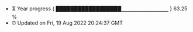 - ⏳ Year progress { ██████████████████▁▁▁▁▁▁▁▁▁▁▁▁ } 63.25 %
- ⏰ Updated on Fri, 19 Aug 2022 20:24:37 GMT

